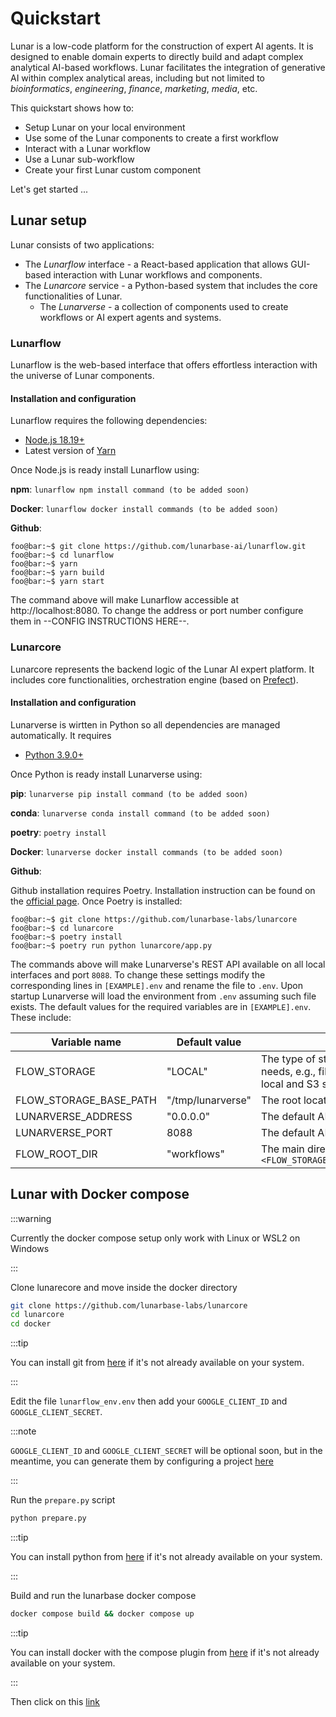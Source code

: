 # Quickstart

Lunar is a low-code platform for the construction of expert AI agents. It is designed to enable domain experts to directly build and adapt complex analytical AI-based workflows. Lunar facilitates the integration of generative AI within complex analytical areas, including but not limited to *bioinformatics*, *engineering*, *finance*, *marketing*, *media*, etc.

This quickstart shows how to:
- Setup Lunar on your local environment
- Use some of the Lunar components to create a first workflow
- Interact with a Lunar workflow
- Use a Lunar sub-workflow
- Create your first Lunar custom component

Let's get started ...


## Lunar setup

Lunar consists of two applications:
- The _Lunarflow_ interface - a React-based application that allows GUI-based interaction with Lunar workflows and components.
- The _Lunarcore_ service - a Python-based system that includes the core functionalities of Lunar.
    - The _Lunarverse_ - a collection of components used to create workflows or AI expert agents and systems.

### Lunarflow

Lunarflow is the web-based interface that offers effortless interaction with the universe of Lunar components. 

#### Installation and configuration

Lunarflow requires the following dependencies:
- [Node.js 18.19+](https://nodejs.org/en/blog/release/v18.19.0)
- Latest version of [Yarn](https://classic.yarnpkg.com/lang/en/docs/install/)

Once Node.js is ready install Lunarflow using:

__npm__: `lunarflow npm install command (to be added soon)`

__Docker__: `lunarflow docker install commands (to be added soon)`

__Github__:
```console
foo@bar:~$ git clone https://github.com/lunarbase-ai/lunarflow.git
foo@bar:~$ cd lunarflow
foo@bar:~$ yarn
foo@bar:~$ yarn build
foo@bar:~$ yarn start
```


The command above will make Lunarflow accessible at http://localhost:8080. To change the address or port number configure them in --CONFIG INSTRUCTIONS HERE--.

### Lunarcore

Lunarcore represents the backend logic of the Lunar AI expert platform. It includes core functionalities, orchestration engine (based on [Prefect](https://www.prefect.io/)).

#### Installation and configuration

Lunarverse is wirtten in Python so all dependencies are managed automatically. It requires
- [Python 3.9.0+](https://www.python.org/downloads/release/python-390/)

Once Python is ready install Lunarverse using:

__pip__: `lunarverse pip install command (to be added soon)`

__conda__: `lunarverse conda install command (to be added soon)`

__poetry__: `poetry install`

__Docker__: `lunarverse docker install commands (to be added soon)`

__Github__: 

Github installation requires Poetry. Installation instruction can be found on the [official page](https://python-poetry.org/docs/). Once Poetry is installed:

```console
foo@bar:~$ git clone https://github.com/lunarbase-labs/lunarcore
foo@bar:~$ cd lunarcore
foo@bar:~$ poetry install
foo@bar:~$ poetry run python lunarcore/app.py
```


The commands above will make Lunarverse's REST API available on all local interfaces and port `8088`. To change these settings modify the corresponding lines in `[EXAMPLE].env` and rename the file to `.env`. Upon startup Lunarverse will load the environment from `.env` assuming such file exists. The default values for the required variables are in `[EXAMPLE].env`. These include:


| Variable name | Default value| Description |
| ----------- | ----------- | ----------- |
| FLOW_STORAGE | "LOCAL" | The type of storage used by Lunarverse for various data storage needs, e.g., file uploads, workflow persistence, etc. At the moment local and S3 storage are supported |
| FLOW_STORAGE_BASE_PATH | "/tmp/lunarverse" | The root location of where data will be stored |
| LUNARVERSE_ADDRESS | "0.0.0.0" | The default API IP address (i.e., defaults to listening on all interfaces) |
| LUNARVERSE_PORT | 8088 | The default API port |
| FLOW_ROOT_DIR | "workflows" | The main directory to save workflows. The full path will be `<FLOW_STORAGE_BASE_PATH>/<user_name>/<FLOW_ROOT_DIR>/<workflow_id>`|


## Lunar with Docker compose

:::warning

Currently the docker compose setup only work with Linux or WSL2 on Windows

:::

Clone lunarecore and move inside the docker directory

```bash
git clone https://github.com/lunarbase-labs/lunarcore
cd lunarcore
cd docker
```

:::tip

You can install git from [here](https://github.com/git-guides/install-git) if it's not already available on your system.

:::

Edit the file `lunarflow_env.env` then add your `GOOGLE_CLIENT_ID` and `GOOGLE_CLIENT_SECRET`.

:::note

`GOOGLE_CLIENT_ID` and `GOOGLE_CLIENT_SECRET` will be optional soon, but in the meantime, you can generate them by configuring a project [here](https://developers.google.com/identity/oauth2/web/guides/get-google-api-clientid?hl=fr)

:::

Run the `prepare.py` script

```bash
python prepare.py
```

:::tip

You can install python from [here](https://wiki.python.org/moin/BeginnersGuide/Download) if it's not already available on your system.

:::

Build and run the lunarbase docker compose

```bash
docker compose build && docker compose up
```

:::tip

You can install docker with the compose plugin from [here](https://docs.docker.com/compose/install/) if it's not already available on your system.

:::

Then click on this [link](http://localhost:8080)
